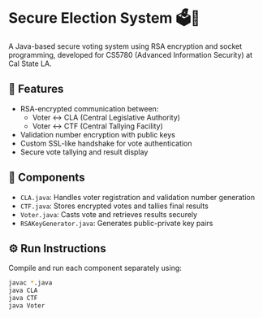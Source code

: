 # Secure Election System 🗳️🔐

A Java-based secure voting system using RSA encryption and socket programming, developed for CS5780 (Advanced Information Security) at Cal State LA.

## 🔐 Features
- RSA-encrypted communication between:
  - Voter ↔ CLA (Central Legislative Authority)
  - Voter ↔ CTF (Central Tallying Facility)
- Validation number encryption with public keys
- Custom SSL-like handshake for vote authentication
- Secure vote tallying and result display

## 📁 Components
- `CLA.java`: Handles voter registration and validation number generation
- `CTF.java`: Stores encrypted votes and tallies final results
- `Voter.java`: Casts vote and retrieves results securely
- `RSAKeyGenerator.java`: Generates public-private key pairs

## ⚙️ Run Instructions
Compile and run each component separately using:
```bash
javac *.java
java CLA
java CTF
java Voter
